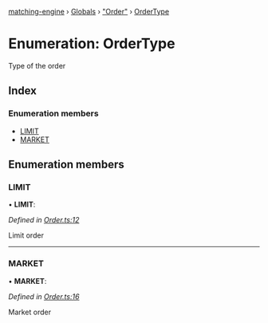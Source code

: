 [matching-engine](../README.md) › [Globals](../globals.md) › ["Order"](../modules/_order_.md) › [OrderType](_order_.ordertype.md)

# Enumeration: OrderType

Type of the order

## Index

### Enumeration members

* [LIMIT](_order_.ordertype.md#limit)
* [MARKET](_order_.ordertype.md#market)

## Enumeration members

###  LIMIT

• **LIMIT**:

*Defined in [Order.ts:12](https://github.com/hanzoai/matching-engine/blob/9af2d1b/src/Order.ts#L12)*

Limit order

___

###  MARKET

• **MARKET**:

*Defined in [Order.ts:16](https://github.com/hanzoai/matching-engine/blob/9af2d1b/src/Order.ts#L16)*

Market order
